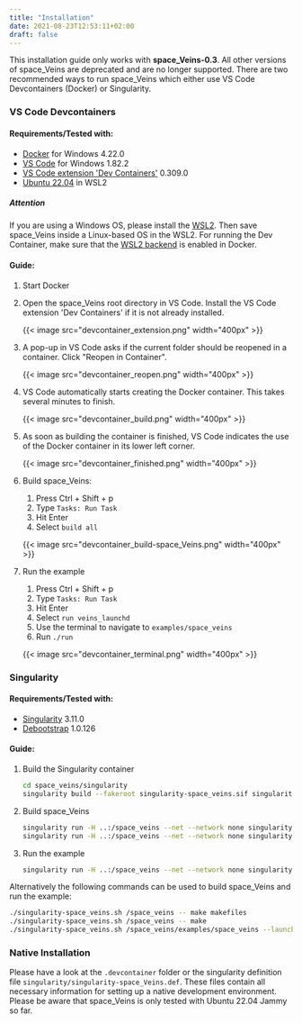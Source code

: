 ```yaml
---
title: "Installation"
date: 2021-08-23T12:53:11+02:00
draft: false
---
```


This installation guide only works with **space_Veins-0.3**. All other versions of space_Veins are deprecated and are no longer supported.
There are two recommended ways to run space_Veins which either use VS Code Devcontainers (Docker) or Singularity.
### VS Code Devcontainers
#### Requirements/Tested with:
- [Docker] for Windows 4.22.0
- [VS Code] for Windows 1.82.2
- [VS Code extension 'Dev Containers'] 0.309.0
- [Ubuntu 22.04] in WSL2

##### Attention
If you are using a Windows OS, please install the [WSL2].
Then save space_Veins inside a Linux-based OS in the WSL2.
For running the Dev Container, make sure that the [WSL2 backend] is enabled in Docker.

#### Guide:
1. Start Docker

1. Open the space_Veins root directory in VS Code. Install the VS Code extension 'Dev Containers' if it is not already installed.

    {{< image src="devcontainer_extension.png" width="400px" >}}

1. A pop-up in VS Code asks if the current folder should be reopened in a container. Click "Reopen in Container".

    {{< image src="devcontainer_reopen.png" width="400px" >}}

1. VS Code automatically starts creating the Docker container. This takes several minutes to finish.

    {{< image src="devcontainer_build.png" width="400px" >}}

1. As soon as building the container is finished, VS Code indicates the use of the Docker container in its lower left corner.

    {{< image src="devcontainer_finished.png" width="400px" >}}

1. Build space_Veins:
    1. Press Ctrl + Shift + p
    2. Type `Tasks: Run Task`
    3. Hit Enter
    4. Select `build all`

    {{< image src="devcontainer_build-space_Veins.png" width="400px" >}}

1. Run the example
    1. Press Ctrl + Shift + p
    2. Type `Tasks: Run Task`
    3. Hit Enter
    4. Select `run veins_launchd`
    5. Use the terminal to navigate to `examples/space_veins`
    6. Run ```./run```

    {{< image src="devcontainer_terminal.png" width="400px" >}}


[Docker]: https://www.docker.com/get-started/
[Ubuntu 22.04]: https://learn.microsoft.com/de-de/windows/wsl/install-manual#downloading-distributions
[VS Code]: https://code.visualstudio.com/
[VS Code extension 'Dev Containers']: https://marketplace.visualstudio.com/items?itemName=ms-vscode-remote.remote-containers
[WSL2]: https://learn.microsoft.com/en-us/windows/wsl/about
[WSL2 backend]: https://docs.docker.com/desktop/features/wsl/

### Singularity
#### Requirements/Tested with:

- [Singularity][SYLABS] 3.11.0
- [Debootstrap][DEBIAN] 1.0.126

[SYLABS]: https://github.com/sylabs/singularity
[DEBIAN]: https://wiki.debian.org/Debootstrap

#### Guide:
1. Build the Singularity container
    ```bash
    cd space_veins/singularity
    singularity build --fakeroot singularity-space_veins.sif singularity-space_veins.def
    ```

2. Build space_Veins
    ```bash
    singularity run -H ..:/space_veins --net --network none singularity-space_veins.sif --chdir /space_veins -- make makefiles
    singularity run -H ..:/space_veins --net --network none singularity-space_veins.sif --chdir /space_veins -- make
    ```

3. Run the example
    ```bash
    singularity run -H ..:/space_veins --net --network none singularity-space_veins.sif --chdir /space_veins/examples/space_veins --launchd -- ./run -u Cmdenv -c Null-Island-Launchd -r 0
    ```

Alternatively the following commands can be used to build space_Veins and run the example:

```bash
./singularity-space_veins.sh /space_veins -- make makefiles
./singularity-space_veins.sh /space_veins -- make
./singularity-space_veins.sh /space_veins/examples/space_veins --launchd -- ./run -u Cmdenv -c Null-Island-Launchd -r 0
```

### Native Installation
Please have a look at the `.devcontainer` folder or the singularity definition file `singularity/singularity-space_Veins.def`. These files contain all necessary information for setting up a native development environment. Please be aware that space_Veins is only tested with Ubuntu 22.04 Jammy so far.
